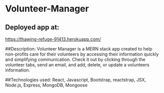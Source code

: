 # Volunteer-Manager

## Deployed app at: 

https://thawing-refuge-91413.herokuapp.com/

##Description:
    Volunteer Manager is a MERN stack app created to help non-profits care for their volunteers by accessing their information quickly and simplifying communication. Check it out by clicking through the volunteer tabs, send an email, and add, delete, or update a volunteers information. 
    
##Technologies used: 
    React, Javascript,  Bootstrap, reactstrap,  JSX,  Node.js, Express, MongoDB, Mongoose